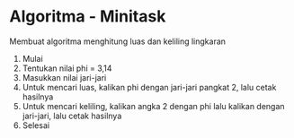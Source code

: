# Algoritma - Minitask 
Membuat algoritma menghitung luas dan keliling lingkaran
1. Mulai
2. Tentukan nilai phi = 3,14
3. Masukkan nilai jari-jari
4. Untuk mencari luas, kalikan phi dengan jari-jari pangkat 2, lalu cetak hasilnya
5. Untuk mencari keliling, kalikan angka 2 dengan phi lalu kalikan dengan jari-jari, lalu cetak hasilnya
6. Selesai
